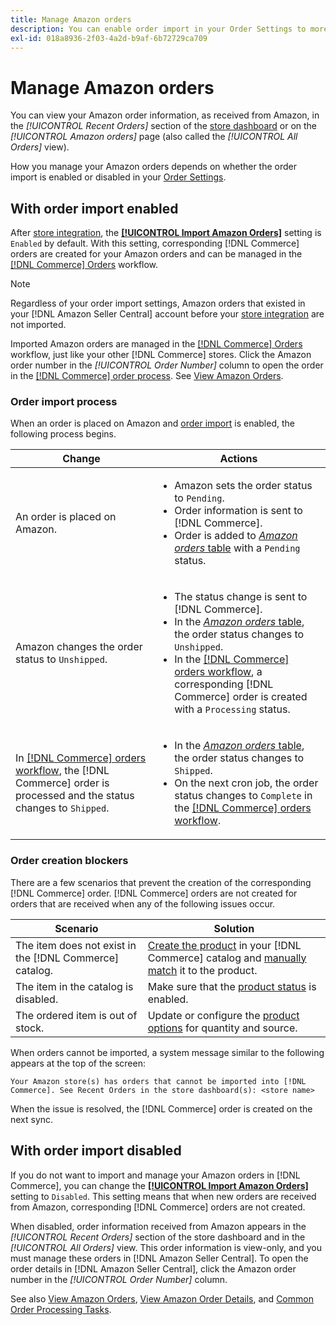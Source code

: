 ```yaml
---
title: Manage Amazon orders
description: You can enable order import in your Order Settings to more easily manage your Amazon orders from your Commerce Admin.
exl-id: 018a8936-2f03-4a2d-b9af-6b72729ca709
---
```

# Manage Amazon orders

You can view your Amazon order information, as received from Amazon, in the _[!UICONTROL Recent Orders]_ section of the [store dashboard](./amazon-store-dashboard.md) or on the _[!UICONTROL Amazon orders]_ page (also called the _[!UICONTROL All Orders]_ view).

How you manage your Amazon orders depends on whether the order import is enabled or disabled in your [Order Settings](./order-settings.md#configure-order-settings).

## With order import enabled

After [store integration](./store-integration.md), the [**[!UICONTROL Import Amazon Orders]**](./order-settings.md#configure-order-settings) setting is `Enabled` by default. With this setting, corresponding [!DNL Commerce] orders are created for your Amazon orders and can be managed in the [[!DNL Commerce] Orders](https://experienceleague.adobe.com/docs/commerce-admin/stores-sales/order-management/orders/orders.html) workflow.

>[!NOTE]
>
>Regardless of your order import settings, Amazon orders that existed in your [!DNL Amazon Seller Central] account before your [store integration](./store-integration.md) are not imported.

Imported Amazon orders are managed in the [[!DNL Commerce] Orders](https://experienceleague.adobe.com/docs/commerce-admin/stores-sales/order-management/orders/orders.html) workflow, just like your other [!DNL Commerce] stores. Click the Amazon order number in the *[!UICONTROL Order Number]* column to open the order in the [[!DNL Commerce] order process](https://experienceleague.adobe.com/docs/commerce-admin/stores-sales/order-management/orders/order-processing.html#process-an-order#order-view-descriptions). See [View Amazon Orders](./amazon-orders-all.md).

### Order import process

When an order is placed on Amazon and [order import](./order-settings.md) is enabled, the following process begins.

|Change |Actions|
|---|---|
|An order is placed on Amazon. |<ul><li>Amazon sets the order status to `Pending`.</li><li>Order information is sent to [!DNL Commerce].</li><li>Order is added to [_Amazon orders_ table](./amazon-orders-all.md) with a `Pending` status.</li></ul>|
|Amazon changes the order status to `Unshipped`. |<ul><li>The status change is sent to [!DNL Commerce].</li><li>In the [_Amazon orders_ table](./amazon-orders-all.md), the order status changes to `Unshipped`.</li><li>In the [[!DNL Commerce] orders workflow](https://experienceleague.adobe.com/docs/commerce-admin/stores-sales/order-management/orders/orders.html), a corresponding [!DNL Commerce] order is created with a `Processing` status.</li></ul>|
|In [[!DNL Commerce] orders workflow](https://experienceleague.adobe.com/docs/commerce-admin/stores-sales/order-management/orders/orders.html), the [!DNL Commerce] order is processed and the status changes to `Shipped`. |<ul><li>In the [_Amazon orders_ table](./amazon-orders-all.md), the order status changes to `Shipped`.</li><li>On the next cron job, the order status changes to `Complete` in the [[!DNL Commerce] orders workflow](https://experienceleague.adobe.com/docs/commerce-admin/stores-sales/order-management/orders/orders.html).</li></ul>|

### Order creation blockers

There are a few scenarios that prevent the creation of the corresponding [!DNL Commerce] order. [!DNL Commerce] orders are not created for orders that are received when any of the following issues occur.

|Scenario|Solution|
|---|---|
|The item does not exist in the [!DNL Commerce] catalog. |[Create the product](./creating-assigning-catalog-products.md) in your [!DNL Commerce] catalog and [manually match](./creating-assigning-catalog-products.md) it to the product. |
|The item in the catalog is disabled. |Make sure that the [product status](https://experienceleague.adobe.com/docs/commerce-admin/inventory/configuration/product-options.html) is enabled. |
|The ordered item is out of stock. |Update or configure the [product options](https://experienceleague.adobe.com/docs/commerce-admin/inventory/configuration/product-options.html) for quantity and source. |

When orders cannot be imported, a system message similar to the following appears at the top of the screen:

   `Your Amazon store(s) has orders that cannot be imported into [!DNL Commerce]. See Recent Orders in the store dashboard(s): <store name>`

When the issue is resolved, the [!DNL Commerce] order is created on the next sync.

## With order import disabled

If you do not want to import and manage your Amazon orders in [!DNL Commerce], you can change the [**[!UICONTROL Import Amazon Orders]**](./order-settings.md#configure-order-settings) setting to `Disabled`. This setting means that when new orders are received from Amazon, corresponding [!DNL Commerce] orders are not created.

When disabled, order information received from Amazon appears in the _[!UICONTROL Recent Orders]_ section of the store dashboard and in the _[!UICONTROL All Orders]_ view. This order information is view-only, and you must manage these orders in [!DNL Amazon Seller Central]. To open the order details in [!DNL Amazon Seller Central], click the Amazon order number in the _[!UICONTROL Order Number]_ column.

See also [View Amazon Orders](./amazon-orders-all.md), [View Amazon Order Details](./amazon-order-details.md), and [Common Order Processing Tasks](./common-order-processing.md).
